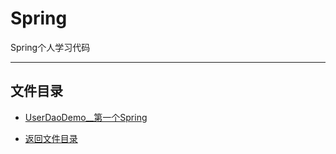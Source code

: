 # Spring

Spring个人学习代码

-----------------

## 文件目录

- [UserDaoDemo__第一个Spring](cpucode_spring_ioc/src/main/java/com/cpucode/demo/UserDaoDemo.java)



- [返回文件目录](#文件目录)